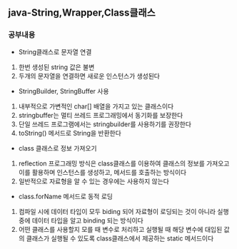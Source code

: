 ## java-String,Wrapper,Class클래스

### 공부내용
- String클래스로 문자열 연결
1. 한번 생성된 string 값은 불변
2. 두개의 문자열을 연결하면 새로운 인스턴스가 생성된다

- StringBuilder, StringBuffer 사용
1. 내부적으로 가변적인 char[] 배열을 가지고 있는 클래스이다
2. stringbuffer는 멀티 쓰레드 프로그래밍에서 동기화를 보장한다
3. 단일 쓰레드 프로그램에서는 stringbuilder를 사용하기를 권장한다
4. toString() 메서드로 String을 반환한다

- class 클래스로 정보 가져오기
1. reflection 프로그래밍 방식은 class클래스를 이용하여 클래스의 정보를 가져오고 이를 활용하며 인스턴스를 생성하고, 메서드를 호출하는 방식이다
2. 일반적으로 자료형을 알 수 있는 경우에는 사용하지 않는다

- class.forName 메서드로 동적 로딩
1. 컴파일 시에 데이터 타입이 모두 biding 되어 자료형이 로딩되는 것이 아니라 실행 중에 데이터 타입을 알고 binding 되는 방식이다
2. 어떤 클래스를 사용할지 모를 때 변수로 처리하고 실행될 때 해당 변수에 대입된 값의 클래스가 실행될 수 있도록 class클래스에서 제공하는 static 메서드이다 
